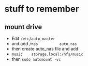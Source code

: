 # stuff to remember

## mount drive

+ Edit `/etc/auto_master` 
+ and add  `/nas          auto_nas`
+ then create auto_nas file and add
+ `music    storage.local:/nfs/music`
+ then `sudo automount -vc`

